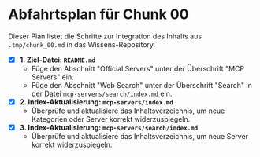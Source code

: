 # Abfahrtsplan für Chunk 00

Dieser Plan listet die Schritte zur Integration des Inhalts aus `.tmp/chunk_00.md` in das Wissens-Repository.

- [x] **1. Ziel-Datei: `README.md`**
    - Füge den Abschnitt "Official Servers" unter der Überschrift "MCP Servers" ein.
    - Füge den Abschnitt "Web Search" unter der Überschrift "Search" in der Datei `mcp-servers/search/index.md` ein.
- [x] **2. Index-Aktualisierung: `mcp-servers/index.md`**
    - Überprüfe und aktualisiere das Inhaltsverzeichnis, um neue Kategorien oder Server korrekt widerzuspiegeln.
- [x] **3. Index-Aktualisierung: `mcp-servers/search/index.md`**
    - Überprüfe und aktualisiere das Inhaltsverzeichnis, um neue Server korrekt widerzuspiegeln.
